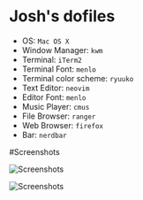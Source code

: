 # Josh's dofiles



* OS: `Mac OS X`
* Window Manager: `kwm`
* Terminal: `iTerm2`
* Terminal Font: `menlo`
* Terminal color scheme: `ryuuko`
* Text Editor: `neovim`
* Editor Font: `menlo`
* Music Player: `cmus`
* File Browser: `ranger`
* Web Browser: `firefox`
* Bar: `nerdbar`

#Screenshots

![Screenshots](http://i.imgur.com/2Y2dogj.jpg)

![Screenshots](http://i.imgur.com/IA1F6rY.png)


